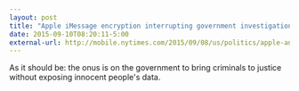 ```yaml
---
layout: post
title: "Apple iMessage encryption interrupting government investigation"
date: 2015-09-10T08:20:11-5:00
external-url: http://mobile.nytimes.com/2015/09/08/us/politics/apple-and-other-tech-companies-tangle-with-us-over-access-to-data.html?referrer=
---
```


As it should be: the onus is on the government to bring criminals to justice without exposing innocent people's data. 
